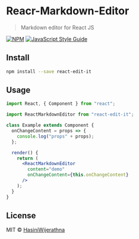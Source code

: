 # Reacr-Markdown-Editor

> Markdown editor for React JS

[![NPM](https://img.shields.io/npm/v/react-markdown-editor.svg)](https://www.npmjs.com/package/react-markdown-editor) [![JavaScript Style Guide](https://img.shields.io/badge/code_style-standard-brightgreen.svg)](https://standardjs.com)

## Install

```bash
npm install --save react-edit-it

```

## Usage

```jsx
import React, { Component } from "react";

import ReactMarkdownEditor from "react-edit-it";

class Example extends Component {
  onChangeContent = props => {
    console.log("props" + props);
  };

  render() {
    return (
      <ReactMarkdownEditor
        content="demo"
        onChangeContent={this.onChangeContent}
      />
    );
  }
}
```

## License

MIT © [HasiniWijerathna](https://github.com/HasiniWijerathna)
